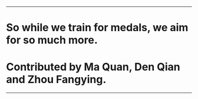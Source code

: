 ***
# So while we train for medals, we aim for so much more.
# Contributed by Ma Quan, Den Qian and Zhou Fangying.
***
